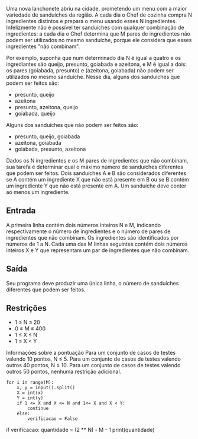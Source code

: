 Uma nova lanchonete abriu na cidade, prometendo um menu com a maior variedade de sanduíches da região. A cada dia o Chef de cozinha compra N ingredientes distintos e prepara o menu usando esses N ingredientes. Infelizmente não é possível ter sanduíches com qualquer combinação de ingredientes: a cada dia o Chef determina que M pares de ingredientes não podem ser utilizados no mesmo sanduíche, porque ele considera que esses ingredientes "não combinam".

Por exemplo, suponha que num determinado dia N é igual a quatro e os ingrediantes são queijo, presunto, goiabada e azeitona, e M é igual a dois: os pares (goiabada, presunto) e (azeitona, goiabada) não podem ser utilizados no mesmo sanduíche. Nesse dia, alguns dos sanduíches que podem ser feitos são:

- presunto, queijo
- azeitona
- presunto, azeitona, queijo
- goiabada, queijo

Alguns dos sanduíches que não podem ser feitos são:

- presunto, queijo, goiabada
- azeitona, goiabada
- goiabada, presunto, azeitona

Dados os N ingredientes e os M pares de ingredientes que não combinam, sua tarefa é determinar qual o máximo número de sanduíches diferentes que podem ser feitos. Dois sanduíches A e B são considerados diferentes se A contém um ingrediente X que não está presente em B ou se B contém um ingrediente Y que não está presente em A. Um sanduíche deve conter ao menos um ingrediente.

## Entrada
A primeira linha contém dois números inteiros N e M, indicando respectivamente o número de ingredientes e o número de pares de ingredientes que não combinam. Os ingredientes são identificados por números de 1 a N. Cada uma das M linhas seguintes contém dois números inteiros X e Y que representam um par de ingredientes que não combinam.

## Saída
Seu programa deve produzir uma única linha, o número de sanduíches diferentes que podem ser feitos.

## Restrições
- 1 ≤ N ≤ 20
- 0 ≤ M ≤ 400
- 1 ≤ X ≤ N
- 1 ≤ X < Y

Informações sobre a pontuação
Para um conjunto de casos de testes valendo 10 pontos, N ≤ 5.
Para um conjunto de casos de testes valendo outros 40 pontos, N ≤ 10.
Para um conjunto de casos de testes valendo outros 50 pontos, nenhuma restrição adicional.


    for i in range(M):
        x, y = input().split()
        X = int(x)
        Y = int(y)
        if 1 <= X and X <= N and 1<= X and X < Y:
            continue
        else:
            verificacao = False



if verificacao:
    quantidade = (2 ** N) - M - 1
print(quantidade)